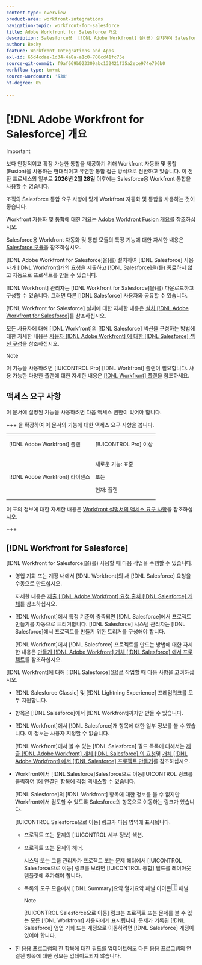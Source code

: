 ```yaml
---
content-type: overview
product-area: workfront-integrations
navigation-topic: workfront-for-salesforce
title: Adobe Workfront for Salesforce 개요
description: Salesforce용  [!DNL Adobe Workfront] 을(를) 설치하여 Salesforce 사용자가 Salesforce을 종료하지 않고도 요청을 제출 [!DNL Workfront] 하고 자동으로 프로젝트를 만들 수 있습니다.
author: Becky
feature: Workfront Integrations and Apps
exl-id: 65d4cdae-1d34-4a8a-a1c0-706cd41fc75e
source-git-commit: f9af669b023309abc132421f35a2ece974e796b0
workflow-type: tm+mt
source-wordcount: '538'
ht-degree: 0%

---
```


# [!DNL Adobe Workfront for Salesforce] 개요

<!-- Audited: 5/2025 -->

>[!IMPORTANT]
>
>보다 안정적이고 확장 가능한 통합을 제공하기 위해 Workfront 자동화 및 통합(Fusion)을 사용하는 현대적이고 유연한 통합 접근 방식으로 전환하고 있습니다. 이 전환 프로세스의 일부로 **2026년 2월 28일** 이후에는 Salesforce용 Workfront 통합을 사용할 수 없습니다.
>
>조직의 Salesforce 통합 요구 사항에 맞게 Workfront 자동화 및 통합을 사용하는 것이 좋습니다.
>
>Workfront 자동화 및 통합에 대한 개요는 [Adobe Workfront Fusion 개요](https://experienceleague.adobe.com/ko/docs/workfront-fusion/using/get-started-with-fusion/understand-workfront-fusion/workfront-fusion-overview)를 참조하십시오.
>
>Salesforce용 Workfront 자동화 및 통합 모듈의 특정 기능에 대한 자세한 내용은 [Salesforce 모듈](https://experienceleague.adobe.com/ko/docs/workfront-fusion/using/references/apps-and-their-modules/third-party-app-connectors/salesforce-modules)을 참조하십시오.

[!DNL Adobe Workfront for Salesforce]을(를) 설치하여 [!DNL Salesforce] 사용자가 [!DNL Workfront]개의 요청을 제출하고 [!DNL Salesforce]을(를) 종료하지 않고 자동으로 프로젝트를 만들 수 있습니다.

[!DNL Workfront] 관리자는 [!DNL Workfront for Salesforce]을(를) 다운로드하고 구성할 수 있습니다. 그러면 다른 [!DNL Salesforce] 사용자와 공유할 수 있습니다.

[!DNL Workfront for Salesforce] 설치에 대한 자세한 내용은 [설치 [!DNL Adobe Workfront for Salesforce]](../../workfront-integrations-and-apps/using-workfront-with-salesforce/install-workfront-for-salesforce.md)를 참조하십시오.

모든 사용자에 대해 [!DNL Workfront]의 [!DNL Salesforce] 섹션을 구성하는 방법에 대한 자세한 내용은 [사용자 [!DNL Adobe Workfront] 에 대한  [!DNL Salesforce] 섹션 구성](../../workfront-integrations-and-apps/using-workfront-with-salesforce/configure-wf-section-for-salesforce-users.md)을 참조하십시오.

>[!NOTE]
>
>이 기능을 사용하려면 [!UICONTROL Pro] [!DNL Workfront] 플랜이 필요합니다. 사용 가능한 다양한 플랜에 대한 자세한 내용은 [[!DNL Workfront] 플랜](https://business.adobe.com/products/workfront/pricing.html)을 참조하세요.

## 액세스 요구 사항

이 문서에 설명된 기능을 사용하려면 다음 액세스 권한이 있어야 합니다.

+++ 을 확장하여 이 문서의 기능에 대한 액세스 요구 사항을 봅니다.

<table style="table-layout:auto"> 
 <col> 
 <col> 
 <tbody> 
  <tr> 
   <td role="rowheader">[!DNL Adobe Workfront] 플랜</td> 
   <td> <p>[!UICONTROL Pro] 이상</p> </td> 
  </tr> 
  <tr> 
   <td role="rowheader">[!DNL Adobe Workfront] 라이센스</td> 
   <td> <p>새로운 기능: 표준<p>
   <p>또는</p>
   <p>현재: 플랜</p>


</td> 
  </tr> 
 </tbody> 
</table>

이 표의 정보에 대한 자세한 내용은 [Workfront 설명서의 액세스 요구 사항](/help/quicksilver/administration-and-setup/add-users/access-levels-and-object-permissions/access-level-requirements-in-documentation.md)을 참조하십시오.

+++

## [!DNL Workfront for Salesforce]

[!DNL Workfront for Salesforce]을(를) 사용할 때 다음 작업을 수행할 수 있습니다.

* 영업 기회 또는 계정 내에서 [!DNL Workfront]의 새 [!DNL Salesforce] 요청을 수동으로 만드십시오.

  자세한 내용은 [제출 [!DNL Adobe Workfront] 요청 출처 [!DNL Salesforce] 개체](../../workfront-integrations-and-apps/using-workfront-with-salesforce/submit-workfront-requests-from-salesforce-objects.md)를 참조하십시오.

* [!DNL Workfront]에서 특정 기준이 충족되면 [!DNL Salesforce]에서 프로젝트 만들기를 자동으로 트리거합니다. [!DNL Salesforce] 시스템 관리자는 [!DNL Salesforce]에서 프로젝트를 만들기 위한 트리거를 구성해야 합니다.

  [!DNL Workfront]에서 [!DNL Salesforce] 프로젝트를 만드는 방법에 대한 자세한 내용은 [만들기 [!DNL Adobe Workfront] 개체 [!DNL Salesforce] 에서 프로젝트](../../workfront-integrations-and-apps/using-workfront-with-salesforce/create-wf-projects-from-salesforce-objects.md)를 참조하십시오.

[!DNL Workfront]에 대해 [!DNL Salesforce]&#x200B;(으)로 작업할 때 다음 사항을 고려하십시오.

* [!DNL Salesforce Classic] 및 [!DNL Lightning Experience] 프레임워크를 모두 지원합니다.
* 항목은 [!DNL Salesforce]에서 [!DNL Workfront]까지만 만들 수 있습니다.
* [!DNL Workfront]에서 [!DNL Salesforce]개 항목에 대한 일부 정보를 볼 수 있습니다. 이 정보는 사용자 지정할 수 없습니다.

  [!DNL Workfront]에서 볼 수 있는 [!DNL Salesforce] 필드 목록에 대해서는 [제출 [!DNL Adobe Workfront] 개체 [!DNL Salesforce] 의 요청](../../workfront-integrations-and-apps/using-workfront-with-salesforce/submit-workfront-requests-from-salesforce-objects.md)및 [개체 [!DNL Adobe Workfront] 에서  [!DNL Salesforce] 프로젝트 만들기](../../workfront-integrations-and-apps/using-workfront-with-salesforce/create-wf-projects-from-salesforce-objects.md)를 참조하십시오.

* Workfront에서 [!DNL Salesforce]Salesforce으로 이동[!UICONTROL &#x200B; 링크를 클릭하여 &#x200B;]에 연결된 항목에 직접 액세스할 수 있습니다.

  [!DNL Salesforce]의 [!DNL Workfront] 항목에 대한 정보를 볼 수 없지만 Workfront에서 검토할 수 있도록 Salesforce의 항목으로 이동하는 링크가 있습니다.

  [!UICONTROL Salesforce으로 이동] 링크가 다음 영역에 표시됩니다.

   * 프로젝트 또는 문제의 [!UICONTROL 세부 정보] 섹션.
   * 프로젝트 또는 문제의 헤더.

     시스템 또는 그룹 관리자가 프로젝트 또는 문제 헤더에서 [!UICONTROL Salesforce으로 이동] 링크를 보려면 [!UICONTROL 통합] 필드를 레이아웃 템플릿에 추가해야 합니다.
   * 목록의 도구 모음에서 [!DNL Summary]요약 열기요약 패널 아이콘![을 클릭한 후 목록에서 문제를 선택할 때 문제가 발생하는 ](assets/summary-panel-icon.png) 패널.

     >[!NOTE]
     >
     >[!UICONTROL Salesforce으로 이동] 링크는 프로젝트 또는 문제를 볼 수 있는 모든 [!DNL Workfront] 사용자에게 표시됩니다. 문제가 기록된 [!DNL Salesforce] 영업 기회 또는 계정으로 이동하려면 [!DNL Salesforce] 계정이 있어야 합니다.

* 한 응용 프로그램의 한 항목에 대한 필드를 업데이트해도 다른 응용 프로그램의 연결된 항목에 대한 정보는 업데이트되지 않습니다.
